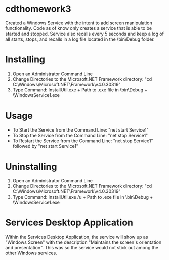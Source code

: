 # cdthomework3
Created a Windows Service with the intent to add screen manipulation functionality. Code as of know only creates a service
that is able to be started and stopped. Service also recalls every 5 seconds and keep a log of all starts, stops, and recalls
in a log file located in the \bin\Debug folder.

# Installing
1. Open an Administrator Command Line
2. Change Directories to the Microsoft.NET Framework directory: "cd C:\Windows\Microsoft.NET\Framework\v4.0.30319"
3. Type Command: InstallUtil.exe + Path to .exe file in \bin\Debug + \WindowsService1.exe

# Usage
 - To Start the Service from the Command Line: "net start Service1"
 - To Stop the Service from the Command Line: "net stop Service1"
 - To Restart the Service from the Command Line: "net stop Service1" followed by "net start Service1"

# Uninstalling
1. Open an Administrator Command Line
2. Change Directories to the Microsoft.NET Framework directory: "cd C:\Windows\Microsoft.NET\Framework\v4.0.30319"
3. Type Command: InstallUtil.exe /u + Path to .exe file in \bin\Debug + \WindowsService1.exe

# Services Desktop Application
Within the Services Desktop Application, the service will show up as "Windows Screen" with the description "Maintains the screen's
orientation and presentation". This was so the service would not stick out among the other Windows services.
